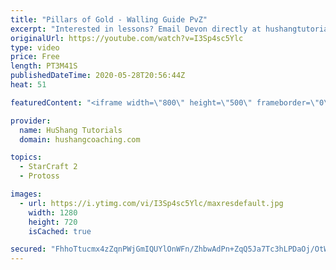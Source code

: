 ```yaml
---
title: "Pillars of Gold - Walling Guide PvZ"
excerpt: "Interested in lessons? Email Devon directly at hushangtutorials@outlook.com ------------------------------------------------------------------------------------------------------- Want to support HuShang Tutorials directly? Patreon is a website where you can contribute a monthly donation that will help"
originalUrl: https://youtube.com/watch?v=I3Sp4sc5Ylc
type: video
price: Free
length: PT3M41S
publishedDateTime: 2020-05-28T20:56:44Z
heat: 51

featuredContent: "<iframe width=\"800\" height=\"500\" frameborder=\"0\" src=\"https://www.youtube.com/embed/I3Sp4sc5Ylc\" allow=\"accelerometer; autoplay; encrypted-media; gyroscope; picture-in-picture\" allowfullscreen></iframe>"

provider:
  name: HuShang Tutorials
  domain: hushangcoaching.com

topics:
  - StarCraft 2
  - Protoss

images:
  - url: https://i.ytimg.com/vi/I3Sp4sc5Ylc/maxresdefault.jpg
    width: 1280
    height: 720
    isCached: true

secured: "FhhoTtucmx4zZqnPWjGmIQUYlOnWFn/ZhbwAdPn+ZqQ5Ja7Tc3hLPDaOj/OtWl2MY5Fp98qQ0MKlYcs6Df/K3pkesegKiixaBs9e4PLSw9YFGx3t/497y6YXGxCS2lB4DkvNo0qpwvj9UWwID90hc78a0QKg7Id/uBZY/C9YOA3cCDuTRpwvqgVASEY5tBtg2UAepsrWmdGFIK7KsWzZnTzMVlzO1bcYoJgMxybCgafwKVaH6FQr/Eraw/1ar2+5ye7IFZxOlk8cVahXcF9ftVb6/NFwSvoLuD20vtf1Z0stpDt4JcLX1wQwJRxOEOF6SytpuQr3GUUvPw2eai1LfYKg5WW5XGKRjBiI5psvhz1I5TYk6zQH834mD0TbxLsT0XqPmOD/JIhFSoNGcii2At47kyc8m9ydpxAy3CAJyZU=;P+qv1IAs1m8H0pYhh0Zu+Q=="
---
```


